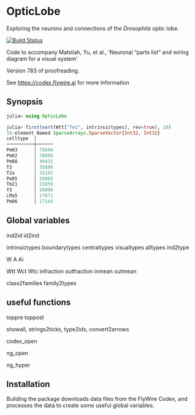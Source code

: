 # OpticLobe

Exploring the neurons and connections of the *Drosophila* optic lobe.

[![Build Status](https://github.com/hsseung/OpticLobe.jl/actions/workflows/CI.yml/badge.svg?branch=main)](https://github.com/hsseung/OpticLobe.jl/actions/workflows/CI.yml?query=branch%3Amain)

Code to accompany Matsliah, Yu, et al., 'Neuronal “parts list” and wiring diagram for a visual system'

Version 783 of proofreading.

See https://codex.flywire.ai for more information

## Synopsis

```julia
julia> using OpticLobe

julia> first(sort(Wtt["Tm1", intrinsictypes], rev=true), 10)
10-element Named SparseArrays.SparseVector{Int32, Int32}
celltype  │
──────────┼──────
Pm03      │ 78694
Pm02      │ 70095
Pm08      │ 49431
T3        │ 35806
T2a       │ 35162
Pm05      │ 29965
Tm21      │ 21059
Y3        │ 20896
LMa5      │ 17871
Pm06      │ 17143
```

## Global variables

ind2id
id2ind

intrinsictypes
boundarytypes
centraltypes
visualtypes
alltypes
ind2type 

W
A
Ai

Wtt
Wct
Wtc
infraction
outfraction
inmean
outmean

class2families
family2types

## useful functions

toppre
toppost

showall, strings2ticks, type2ids, convert2arrows

codex_open

ng_open

ng_hyper

## Installation
Building the package downloads data files from the FlyWire Codex, and 
processes the data to create some useful global variables.

